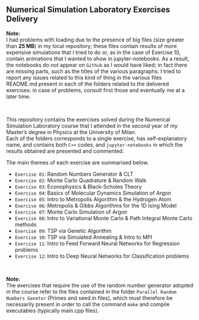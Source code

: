 ## Numerical Simulation Laboratory Exercises Delivery

<div class="alert alert-info" role="alert">
 
  <b>Note:</b> <br>
  I had problems with loading due to the presence of big files (size greater than <strong>25 MB</strong>) in my local repository; these files contain results of 
  more expensive simulations that I tried to do or, as in the case of Exercise 10, contain animations that I wanted to show in jupyter-notebooks.
  As a result, the notebooks do not appear on `Github` as I would have liked; in fact there are missing parts, such as the titles of the various paragraphs.
  I tried to report any issues related to this kind of thing in the various files README.md present in each of the folders related to the delivered exercises:
  in case of problems, consult first those and eventually me at a later time.
    
</div>

<br>

This repository contains the exercises solved during the Numerical Simulation Laboratory course that I attended in the second year of
my Master’s degree in Physics at the University of Milan. <br>
Each of the folders corresponds to a single exercise, has self-explanatory name, and contains both `C++` codes, and `jupyter-notebooks`
in which the results obtained are presented and commented.

The main themes of each exercise are summarised below.

- `Exercise 01`: Random Numbers Generator & CLT
- `Exercise 02`: Monte Carlo Quadrature & Random Walk
- `Exercise 03`: Econophysics & Black-Scholes Theory
- `Exercise 04`: Basics of Molecular Dynamics Simulation of Argon
- `Exercise 05`: Intro to Metropolis Algorithm & the Hydrogen Atom
- `Exercise 06`: Metropolis & Gibbs Algorithms for the 1D Ising Model
- `Exercise 07`: Monte Carlo Simulation of Argon
- `Exercise 08`: Intro to Variational Monte Carlo & Path Integral Monte Carlo methods
- `Exercise 09`: TSP via Genetic Algorithm
- `Exercise 10`: TSP via Simulated Annealing & Intro to MPI
- `Exercise 11`: Intro to Feed Forward Neural Networks for Regression problems 
- `Exercise 12`: Intro to Deep Neural Networks for Classification problems


<br>

<div class="alert alert-info" role="alert">
 
  <b>Note:</b> <br>
  The exercises that require the use of the random number generator adopted in the course refer to the files contained 
  in the folder `Parallel Random Numbers Genetor` (Primes and seed.in files), which must therefore be necessarily present
  in order to call the command `make` and compile executables (typically main.cpp files).
    
</div>
